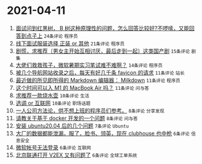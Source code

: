 # 2021-04-11

1. [面试问到红黑树， B 树这种原理性的问题，怎么回答比较好?不啰嗦，又能回答到点子上](https://www.v2ex.com/t/769849) `24条评论` `程序员`
1. [线下面试服装选择 正装 or 其他](https://www.v2ex.com/t/769852) `21条评论` `程序员`
1. [剧慌，求推荐〔男女主开始互相讨厌，最后走到一起〕这类国产剧](https://www.v2ex.com/t/769868) `15条评论` `剧集`
1. [大佬们救救孩子，微软暑期实习笔试难不难啊？](https://www.v2ex.com/t/769862) `14条评论` `程序员`
1. [被几个导航网站收录之后，每天有好几千条 favicon 的请求](https://www.v2ex.com/t/769846) `11条评论` `站长`
1. [最近做的所见即所得的 Markdown 编辑器： Milkdown](https://www.v2ex.com/t/769835) `11条评论` `程序员`
1. [这个时间可以入 M1 的 MacBook Air 吗？](https://www.v2ex.com/t/769825) `11条评论` `问与答`
1. [求推荐一款烧水壶](https://www.v2ex.com/t/769861) `10条评论` `生活`
1. [选调 or 互联网](https://www.v2ex.com/t/769847) `10条评论` `职场话题`
1. [一人公司方法论，供不想上班的程序员们参考。](https://www.v2ex.com/t/769865) `8条评论` `分享发现`
1. [请教关于基于 docker 开发的一个问题](https://www.v2ex.com/t/769822) `8条评论` `问与答`
1. [安装 ubuntu20.04 后的几个问题](https://www.v2ex.com/t/769839) `7条评论` `Ubuntu`
1. [大厂的数据都能泄漏，服了，脸书、领英，现在 clubhouse 也中枪](https://www.v2ex.com/t/769881) `6条评论` `信息安全`
1. [微软帐号无法登录](https://www.v2ex.com/t/769836) `6条评论` `互联网`
1. [北京联通打开 V2EX 又有问题了](https://www.v2ex.com/t/769857) `6条评论` `全球工单系统`
